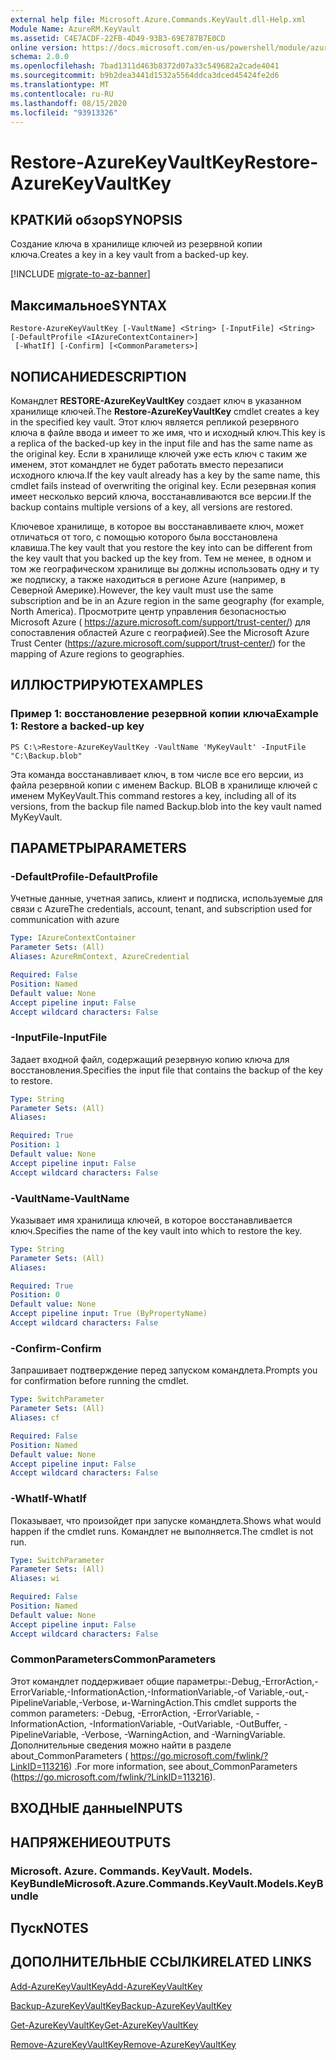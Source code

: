 ```yaml
---
external help file: Microsoft.Azure.Commands.KeyVault.dll-Help.xml
Module Name: AzureRM.KeyVault
ms.assetid: C4E7ACDF-22FB-4D49-93B3-69E787B7E0CD
online version: https://docs.microsoft.com/en-us/powershell/module/azurerm.keyvault/restore-azurekeyvaultkey
schema: 2.0.0
ms.openlocfilehash: 7bad1311d463b8372d07a33c549682a2cade4041
ms.sourcegitcommit: b9b2dea3441d1532a5564ddca3dced45424fe2d6
ms.translationtype: MT
ms.contentlocale: ru-RU
ms.lasthandoff: 08/15/2020
ms.locfileid: "93913326"
---
```

# <span data-ttu-id="bb093-101">Restore-AzureKeyVaultKey</span><span class="sxs-lookup"><span data-stu-id="bb093-101">Restore-AzureKeyVaultKey</span></span>

## <span data-ttu-id="bb093-102">КРАТКИй обзор</span><span class="sxs-lookup"><span data-stu-id="bb093-102">SYNOPSIS</span></span>
<span data-ttu-id="bb093-103">Создание ключа в хранилище ключей из резервной копии ключа.</span><span class="sxs-lookup"><span data-stu-id="bb093-103">Creates a key in a key vault from a backed-up key.</span></span>

[!INCLUDE [migrate-to-az-banner](../../includes/migrate-to-az-banner.md)]

## <span data-ttu-id="bb093-104">Максимальное</span><span class="sxs-lookup"><span data-stu-id="bb093-104">SYNTAX</span></span>

```
Restore-AzureKeyVaultKey [-VaultName] <String> [-InputFile] <String> [-DefaultProfile <IAzureContextContainer>]
 [-WhatIf] [-Confirm] [<CommonParameters>]
```

## <span data-ttu-id="bb093-105">NОПИСАНИЕ</span><span class="sxs-lookup"><span data-stu-id="bb093-105">DESCRIPTION</span></span>
<span data-ttu-id="bb093-106">Командлет **RESTORE-AzureKeyVaultKey** создает ключ в указанном хранилище ключей.</span><span class="sxs-lookup"><span data-stu-id="bb093-106">The **Restore-AzureKeyVaultKey** cmdlet creates a key in the specified key vault.</span></span>
<span data-ttu-id="bb093-107">Этот ключ является репликой резервного ключа в файле ввода и имеет то же имя, что и исходный ключ.</span><span class="sxs-lookup"><span data-stu-id="bb093-107">This key is a replica of the backed-up key in the input file and has the same name as the original key.</span></span>
<span data-ttu-id="bb093-108">Если в хранилище ключей уже есть ключ с таким же именем, этот командлет не будет работать вместо перезаписи исходного ключа.</span><span class="sxs-lookup"><span data-stu-id="bb093-108">If the key vault already has a key by the same name, this cmdlet fails instead of overwriting the original key.</span></span>
<span data-ttu-id="bb093-109">Если резервная копия имеет несколько версий ключа, восстанавливаются все версии.</span><span class="sxs-lookup"><span data-stu-id="bb093-109">If the backup contains multiple versions of a key, all versions are restored.</span></span>

<span data-ttu-id="bb093-110">Ключевое хранилище, в которое вы восстанавливаете ключ, может отличаться от того, с помощью которого была восстановлена клавиша.</span><span class="sxs-lookup"><span data-stu-id="bb093-110">The key vault that you restore the key into can be different from the key vault that you backed up the key from.</span></span>
<span data-ttu-id="bb093-111">Тем не менее, в одном и том же географическом хранилище вы должны использовать одну и ту же подписку, а также находиться в регионе Azure (например, в Северной Америке).</span><span class="sxs-lookup"><span data-stu-id="bb093-111">However, the key vault must use the same subscription and be in an Azure region in the same geography (for example, North America).</span></span>
<span data-ttu-id="bb093-112">Просмотрите центр управления безопасностью Microsoft Azure ( https://azure.microsoft.com/support/trust-center/) для сопоставления областей Azure с географией).</span><span class="sxs-lookup"><span data-stu-id="bb093-112">See the Microsoft Azure Trust Center (https://azure.microsoft.com/support/trust-center/) for the mapping of Azure regions to geographies.</span></span>

## <span data-ttu-id="bb093-113">ИЛЛЮСТРИРУЮТ</span><span class="sxs-lookup"><span data-stu-id="bb093-113">EXAMPLES</span></span>

### <span data-ttu-id="bb093-114">Пример 1: восстановление резервной копии ключа</span><span class="sxs-lookup"><span data-stu-id="bb093-114">Example 1: Restore a backed-up key</span></span>
```
PS C:\>Restore-AzureKeyVaultKey -VaultName 'MyKeyVault' -InputFile "C:\Backup.blob"
```

<span data-ttu-id="bb093-115">Эта команда восстанавливает ключ, в том числе все его версии, из файла резервной копии с именем Backup. BLOB в хранилище ключей с именем MyKeyVault.</span><span class="sxs-lookup"><span data-stu-id="bb093-115">This command restores a key, including all of its versions, from the backup file named Backup.blob into the key vault named MyKeyVault.</span></span>

## <span data-ttu-id="bb093-116">ПАРАМЕТРЫ</span><span class="sxs-lookup"><span data-stu-id="bb093-116">PARAMETERS</span></span>

### <span data-ttu-id="bb093-117">-DefaultProfile</span><span class="sxs-lookup"><span data-stu-id="bb093-117">-DefaultProfile</span></span>
<span data-ttu-id="bb093-118">Учетные данные, учетная запись, клиент и подписка, используемые для связи с Azure</span><span class="sxs-lookup"><span data-stu-id="bb093-118">The credentials, account, tenant, and subscription used for communication with azure</span></span>

```yaml
Type: IAzureContextContainer
Parameter Sets: (All)
Aliases: AzureRmContext, AzureCredential

Required: False
Position: Named
Default value: None
Accept pipeline input: False
Accept wildcard characters: False
```

### <span data-ttu-id="bb093-119">-InputFile</span><span class="sxs-lookup"><span data-stu-id="bb093-119">-InputFile</span></span>
<span data-ttu-id="bb093-120">Задает входной файл, содержащий резервную копию ключа для восстановления.</span><span class="sxs-lookup"><span data-stu-id="bb093-120">Specifies the input file that contains the backup of the key to restore.</span></span>

```yaml
Type: String
Parameter Sets: (All)
Aliases: 

Required: True
Position: 1
Default value: None
Accept pipeline input: False
Accept wildcard characters: False
```

### <span data-ttu-id="bb093-121">-VaultName</span><span class="sxs-lookup"><span data-stu-id="bb093-121">-VaultName</span></span>
<span data-ttu-id="bb093-122">Указывает имя хранилища ключей, в которое восстанавливается ключ.</span><span class="sxs-lookup"><span data-stu-id="bb093-122">Specifies the name of the key vault into which to restore the key.</span></span>

```yaml
Type: String
Parameter Sets: (All)
Aliases: 

Required: True
Position: 0
Default value: None
Accept pipeline input: True (ByPropertyName)
Accept wildcard characters: False
```

### <span data-ttu-id="bb093-123">-Confirm</span><span class="sxs-lookup"><span data-stu-id="bb093-123">-Confirm</span></span>
<span data-ttu-id="bb093-124">Запрашивает подтверждение перед запуском командлета.</span><span class="sxs-lookup"><span data-stu-id="bb093-124">Prompts you for confirmation before running the cmdlet.</span></span>

```yaml
Type: SwitchParameter
Parameter Sets: (All)
Aliases: cf

Required: False
Position: Named
Default value: None
Accept pipeline input: False
Accept wildcard characters: False
```

### <span data-ttu-id="bb093-125">-WhatIf</span><span class="sxs-lookup"><span data-stu-id="bb093-125">-WhatIf</span></span>
<span data-ttu-id="bb093-126">Показывает, что произойдет при запуске командлета.</span><span class="sxs-lookup"><span data-stu-id="bb093-126">Shows what would happen if the cmdlet runs.</span></span>
<span data-ttu-id="bb093-127">Командлет не выполняется.</span><span class="sxs-lookup"><span data-stu-id="bb093-127">The cmdlet is not run.</span></span>

```yaml
Type: SwitchParameter
Parameter Sets: (All)
Aliases: wi

Required: False
Position: Named
Default value: None
Accept pipeline input: False
Accept wildcard characters: False
```

### <span data-ttu-id="bb093-128">CommonParameters</span><span class="sxs-lookup"><span data-stu-id="bb093-128">CommonParameters</span></span>
<span data-ttu-id="bb093-129">Этот командлет поддерживает общие параметры:-Debug,-ErrorAction,-ErrorVariable,-InformationAction,-InformationVariable,-of Variable,-out,-PipelineVariable,-Verbose, и-WarningAction.</span><span class="sxs-lookup"><span data-stu-id="bb093-129">This cmdlet supports the common parameters: -Debug, -ErrorAction, -ErrorVariable, -InformationAction, -InformationVariable, -OutVariable, -OutBuffer, -PipelineVariable, -Verbose, -WarningAction, and -WarningVariable.</span></span> <span data-ttu-id="bb093-130">Дополнительные сведения можно найти в разделе about_CommonParameters ( https://go.microsoft.com/fwlink/?LinkID=113216) .</span><span class="sxs-lookup"><span data-stu-id="bb093-130">For more information, see about_CommonParameters (https://go.microsoft.com/fwlink/?LinkID=113216).</span></span>

## <span data-ttu-id="bb093-131">ВХОДНЫЕ данные</span><span class="sxs-lookup"><span data-stu-id="bb093-131">INPUTS</span></span>

## <span data-ttu-id="bb093-132">НАПРЯЖЕНИЕ</span><span class="sxs-lookup"><span data-stu-id="bb093-132">OUTPUTS</span></span>

### <span data-ttu-id="bb093-133">Microsoft. Azure. Commands. KeyVault. Models. KeyBundle</span><span class="sxs-lookup"><span data-stu-id="bb093-133">Microsoft.Azure.Commands.KeyVault.Models.KeyBundle</span></span>

## <span data-ttu-id="bb093-134">Пуск</span><span class="sxs-lookup"><span data-stu-id="bb093-134">NOTES</span></span>

## <span data-ttu-id="bb093-135">ДОПОЛНИТЕЛЬНЫЕ ССЫЛКИ</span><span class="sxs-lookup"><span data-stu-id="bb093-135">RELATED LINKS</span></span>

[<span data-ttu-id="bb093-136">Add-AzureKeyVaultKey</span><span class="sxs-lookup"><span data-stu-id="bb093-136">Add-AzureKeyVaultKey</span></span>](./Add-AzureKeyVaultKey.md)

[<span data-ttu-id="bb093-137">Backup-AzureKeyVaultKey</span><span class="sxs-lookup"><span data-stu-id="bb093-137">Backup-AzureKeyVaultKey</span></span>](./Backup-AzureKeyVaultKey.md)

[<span data-ttu-id="bb093-138">Get-AzureKeyVaultKey</span><span class="sxs-lookup"><span data-stu-id="bb093-138">Get-AzureKeyVaultKey</span></span>](./Get-AzureKeyVaultKey.md)

[<span data-ttu-id="bb093-139">Remove-AzureKeyVaultKey</span><span class="sxs-lookup"><span data-stu-id="bb093-139">Remove-AzureKeyVaultKey</span></span>](./Remove-AzureKeyVaultKey.md)

